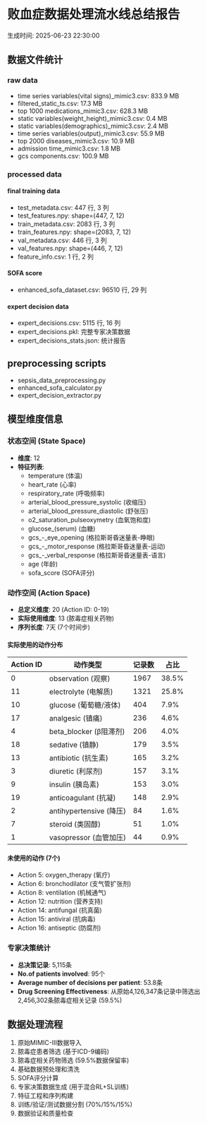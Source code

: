# 败血症数据处理流水线总结报告
生成时间: 2025-06-23 22:30:00

## 数据文件统计
### raw data
- time series variables(vital signs)_mimic3.csv: 833.9 MB
- filtered_static_ts.csv: 17.3 MB
- top 1000 medications_mimic3.csv: 628.3 MB
- static variables(weight_height)_mimic3.csv: 0.4 MB
- static variables(demographics)_mimic3.csv: 2.4 MB
- time series variables(output)_mimic3.csv: 55.9 MB
- top 2000 diseases_mimic3.csv: 10.9 MB
- admission time_mimic3.csv: 1.8 MB
- gcs components.csv: 100.9 MB
### processed data
#### final training data
- test_metadata.csv: 447 行, 3 列
- test_features.npy: shape=(447, 7, 12)
- train_metadata.csv: 2083 行, 3 列
- train_features.npy: shape=(2083, 7, 12)
- val_metadata.csv: 446 行, 3 列
- val_features.npy: shape=(446, 7, 12)
- feature_info.csv: 1 行, 2 列
#### SOFA score
- enhanced_sofa_dataset.csv: 96510 行, 29 列
#### expert decision data
- expert_decisions.csv: 5115 行, 16 列
- expert_decisions.pkl: 完整专家决策数据
- expert_decisions_stats.json: 统计报告
## preprocessing scripts
- sepsis_data_preprocessing.py
- enhanced_sofa_calculator.py
- expert_decision_extractor.py
## 模型维度信息
### 状态空间 (State Space)
- **维度**: 12
- **特征列表**:
  - temperature (体温)
  - heart_rate (心率)  
  - respiratory_rate (呼吸频率)
  - arterial_blood_pressure_systolic (收缩压)
  - arterial_blood_pressure_diastolic (舒张压)
  - o2_saturation_pulseoxymetry (血氧饱和度)
  - glucose_(serum) (血糖)
  - gcs_-_eye_opening (格拉斯哥昏迷量表-睁眼)
  - gcs_-_motor_response (格拉斯哥昏迷量表-运动)
  - gcs_-_verbal_response (格拉斯哥昏迷量表-语言)
  - age (年龄)
  - sofa_score (SOFA评分)

### 动作空间 (Action Space)
- **总定义维度**: 20 (Action ID: 0-19)
- **实际使用维度**: 13 (脓毒症相关药物)
- **序列长度**: 7天 (7个时间步)

#### 实际使用的动作分布
| Action ID | 动作类型 | 记录数 | 占比 |
|-----------|----------|-------|------|
| 0 | observation (观察) | 1967 | 38.5% |
| 11 | electrolyte (电解质) | 1321 | 25.8% |
| 10 | glucose (葡萄糖/液体) | 404 | 7.9% |
| 17 | analgesic (镇痛) | 236 | 4.6% |
| 4 | beta_blocker (β阻滞剂) | 206 | 4.0% |
| 18 | sedative (镇静) | 179 | 3.5% |
| 13 | antibiotic (抗生素) | 165 | 3.2% |
| 3 | diuretic (利尿剂) | 157 | 3.1% |
| 9 | insulin (胰岛素) | 153 | 3.0% |
| 19 | anticoagulant (抗凝) | 148 | 2.9% |
| 2 | antihypertensive (降压) | 84 | 1.6% |
| 7 | steroid (类固醇) | 51 | 1.0% |
| 1 | vasopressor (血管加压) | 44 | 0.9% |

#### 未使用的动作 (7个)
- Action 5: oxygen_therapy (氧疗)
- Action 6: bronchodilator (支气管扩张剂)
- Action 8: ventilation (机械通气)
- Action 12: nutrition (营养支持)
- Action 14: antifungal (抗真菌)
- Action 15: antiviral (抗病毒)
- Action 16: antiseptic (防腐剂)

### 专家决策统计
- **总决策记录**: 5,115条
- **No.of patients involved**: 95个
- **Average number of decisions per patient**: 53.8条
- **Drug Screening Effectiveness**: 从原始4,126,347条记录中筛选出2,456,302条脓毒症相关记录 (59.5%)

## 数据处理流程
1. 原始MIMIC-III数据导入
2. 脓毒症患者筛选 (基于ICD-9编码)
3. 脓毒症相关药物筛选 (59.5%数据保留率)
4. 基础数据预处理和清洗
5. SOFA评分计算
6. 专家决策数据生成 (用于混合RL+SL训练)
7. 特征工程和序列构建
8. 训练/验证/测试数据分割 (70%/15%/15%)
9. 数据验证和质量检查